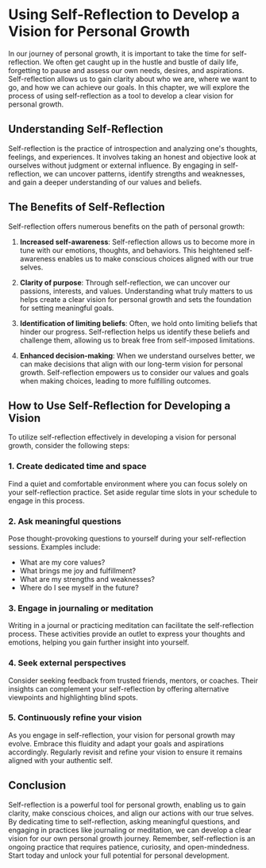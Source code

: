 Using Self-Reflection to Develop a Vision for Personal Growth
======================================================================



In our journey of personal growth, it is important to take the time for self-reflection. We often get caught up in the hustle and bustle of daily life, forgetting to pause and assess our own needs, desires, and aspirations. Self-reflection allows us to gain clarity about who we are, where we want to go, and how we can achieve our goals. In this chapter, we will explore the process of using self-reflection as a tool to develop a clear vision for personal growth.

Understanding Self-Reflection
-----------------------------

Self-reflection is the practice of introspection and analyzing one's thoughts, feelings, and experiences. It involves taking an honest and objective look at ourselves without judgment or external influence. By engaging in self-reflection, we can uncover patterns, identify strengths and weaknesses, and gain a deeper understanding of our values and beliefs.

The Benefits of Self-Reflection
-------------------------------

Self-reflection offers numerous benefits on the path of personal growth:

1. **Increased self-awareness**: Self-reflection allows us to become more in tune with our emotions, thoughts, and behaviors. This heightened self-awareness enables us to make conscious choices aligned with our true selves.

2. **Clarity of purpose**: Through self-reflection, we can uncover our passions, interests, and values. Understanding what truly matters to us helps create a clear vision for personal growth and sets the foundation for setting meaningful goals.

3. **Identification of limiting beliefs**: Often, we hold onto limiting beliefs that hinder our progress. Self-reflection helps us identify these beliefs and challenge them, allowing us to break free from self-imposed limitations.

4. **Enhanced decision-making**: When we understand ourselves better, we can make decisions that align with our long-term vision for personal growth. Self-reflection empowers us to consider our values and goals when making choices, leading to more fulfilling outcomes.

How to Use Self-Reflection for Developing a Vision
--------------------------------------------------

To utilize self-reflection effectively in developing a vision for personal growth, consider the following steps:

### 1. Create dedicated time and space

Find a quiet and comfortable environment where you can focus solely on your self-reflection practice. Set aside regular time slots in your schedule to engage in this process.

### 2. Ask meaningful questions

Pose thought-provoking questions to yourself during your self-reflection sessions. Examples include:

* What are my core values?
* What brings me joy and fulfillment?
* What are my strengths and weaknesses?
* Where do I see myself in the future?

### 3. Engage in journaling or meditation

Writing in a journal or practicing meditation can facilitate the self-reflection process. These activities provide an outlet to express your thoughts and emotions, helping you gain further insight into yourself.

### 4. Seek external perspectives

Consider seeking feedback from trusted friends, mentors, or coaches. Their insights can complement your self-reflection by offering alternative viewpoints and highlighting blind spots.

### 5. Continuously refine your vision

As you engage in self-reflection, your vision for personal growth may evolve. Embrace this fluidity and adapt your goals and aspirations accordingly. Regularly revisit and refine your vision to ensure it remains aligned with your authentic self.

Conclusion
----------

Self-reflection is a powerful tool for personal growth, enabling us to gain clarity, make conscious choices, and align our actions with our true selves. By dedicating time to self-reflection, asking meaningful questions, and engaging in practices like journaling or meditation, we can develop a clear vision for our own personal growth journey. Remember, self-reflection is an ongoing practice that requires patience, curiosity, and open-mindedness. Start today and unlock your full potential for personal development.
